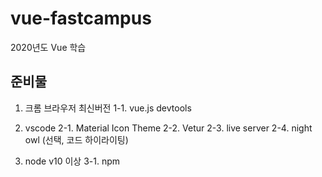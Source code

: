 # vue-fastcampus

2020년도 Vue 학습

## 준비물

1. 크롬 브라우저 최신버전
   1-1. vue.js devtools

2. vscode
   2-1. Material Icon Theme
   2-2. Vetur
   2-3. live server
   2-4. night owl (선택, 코드 하이라이팅)

3. node v10 이상
   3-1. npm
